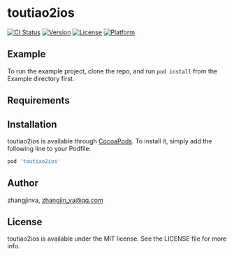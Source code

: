 # toutiao2ios

[![CI Status](https://img.shields.io/travis/zhangjinva/toutiao2ios.svg?style=flat)](https://travis-ci.org/zhangjinva/toutiao2ios)
[![Version](https://img.shields.io/cocoapods/v/toutiao2ios.svg?style=flat)](https://cocoapods.org/pods/toutiao2ios)
[![License](https://img.shields.io/cocoapods/l/toutiao2ios.svg?style=flat)](https://cocoapods.org/pods/toutiao2ios)
[![Platform](https://img.shields.io/cocoapods/p/toutiao2ios.svg?style=flat)](https://cocoapods.org/pods/toutiao2ios)

## Example

To run the example project, clone the repo, and run `pod install` from the Example directory first.

## Requirements

## Installation

toutiao2ios is available through [CocoaPods](https://cocoapods.org). To install
it, simply add the following line to your Podfile:

```ruby
pod 'toutiao2ios'
```

## Author

zhangjinva, zhangjin_va@qq.com

## License

toutiao2ios is available under the MIT license. See the LICENSE file for more info.
